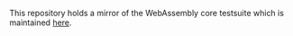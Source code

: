 This repository holds a mirror of the WebAssembly core testsuite which is maintained
[here](https://github.com/WebAssembly/spec/tree/master/test/core).
